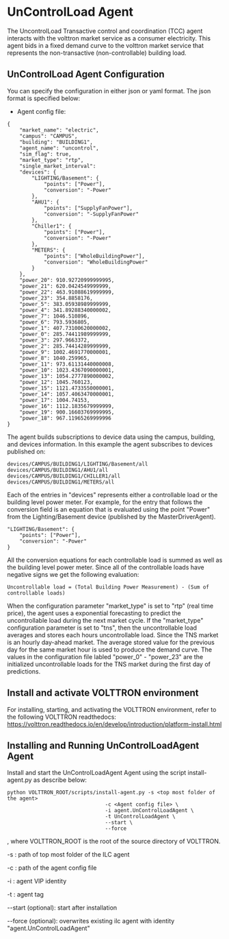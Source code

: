 # UnControlLoad Agent

The UncontrolLoad Transactive control and coordination (TCC) agent interacts with the volttron market service
 as a consumer electricity. This agent bids in a fixed demand curve to the volttron market service that represents
 the non-transactive (non-controllable) building load.
  

## UnControlLoad Agent Configuration

You can specify the configuration in either json or yaml format. The json format is specified below:

* Agent config file:

````
{
    "market_name": "electric",
    "campus": "CAMPUS",
    "building": "BUILDING1",
    "agent_name": "uncontrol",
    "sim_flag": true, 
    "market_type": "rtp",
    "single_market_interval": 
	"devices": {
        "LIGHTING/Basement": {
            "points": ["Power"],
            "conversion": "-Power"
        },
        "AHU1": {
            "points": ["SupplyFanPower"],
            "conversion": "-SupplyFanPower"
        },
        "Chiller1": {
            "points": ["Power"],
            "conversion": "-Power"
        },
        "METERS": {
            "points": ["WholeBuildingPower"],
            "conversion": "WholeBuildingPower"
        }
    },
    "power_20": 910.92720999999995, 
    "power_21": 620.0424549999999, 
    "power_22": 463.91088619999999, 
    "power_23": 354.8858176, 
    "power_5": 383.05938989999999, 
    "power_4": 341.89288340000002, 
    "power_7": 1046.510896, 
    "power_6": 793.5936805, 
    "power_1": 407.73100620000002, 
    "power_0": 285.74411989999999, 
    "power_3": 297.9663372, 
    "power_2": 285.74414289999999, 
    "power_9": 1002.4691770000001, 
    "power_8": 1040.259965, 
    "power_11": 973.61131440000008, 
    "power_10": 1023.4367090000001, 
    "power_13": 1054.2777890000002, 
    "power_12": 1045.760123, 
    "power_15": 1121.4733550000001, 
    "power_14": 1057.4063470000001, 
    "power_17": 1004.74153, 
    "power_16": 1112.1835679999999, 
    "power_19": 900.16603769999995, 
    "power_18": 967.11965269999996
}
````

The agent builds subscriptions to device data using  the campus, building, and devices information.  In this example
the agent subscribes to devices published on:
   ````
   devices/CAMPUS/BUILDING1/LIGHTING/Basement/all
   devices/CAMPUS/BUILDING1/AHU1/all
   devices/CAMPUS/BUILDING1/CHILLER1/all
   devices/CAMPUS/BUILDING1/METERS/all
   ````
Each of the entries in "devices" represents either a controllable load or the building level power meter.
For example, for the entry that follows the conversion field is an equation that is evaluated using the point "Power"
from the Lighting/Basement device (published by the MasterDriverAgent).

````
"LIGHTING/Basement": {
    "points": ["Power"],
    "conversion": "-Power"
}
````

All the conversion equations for each controllable load is summed as well as the building level power meter.  Since all of the controllable
loads have negative signs we get the following evaluation:

    Uncontrollable load = (Total Building Power Measurement) - (Sum of controllable loads)

When the configuration parameter "market_type" is set to "rtp" (real time price), the agent uses a exponential
forecasting to predict the uncontrollable load during the next market cycle.  If the "market_type" configuration parameter
is set to "tns", then the uncontrollable load averages and stores each hours uncontrollable load.  Since the TNS market is an 
hourly day-ahead market.  The average stored value for the previous day for the same market hour is used to produce the demand curve.
The values in the configuration file labled "power_0" - "power_23" are the initialized uncontrollable loads for the TNS market 
during the first day of predictions.

## Install and activate VOLTTRON environment
For installing, starting, and activating the VOLTTRON environment, refer to the following VOLTTRON readthedocs: 
https://volttron.readthedocs.io/en/develop/introduction/platform-install.html

## Installing and Running UnControlLoadAgent Agent
Install and start the UnControlLoadAgent Agent using the script install-agent.py as describe below:

```
python VOLTTRON_ROOT/scripts/install-agent.py -s <top most folder of the agent> 
                                -c <Agent config file> \
                                -i agent.UnControlLoadAgent \
                                -t UnControlLoadAgent \
                                --start \
                                --force
```
, where VOLTTRON_ROOT is the root of the source directory of VOLTTRON.

-s : path of top most folder of the ILC agent

-c : path of the agent config file

-i : agent VIP identity

-t : agent tag
 
--start (optional): start after installation

--force (optional): overwrites existing ilc agent with identity "agent.UnControlLoadAgent"  
